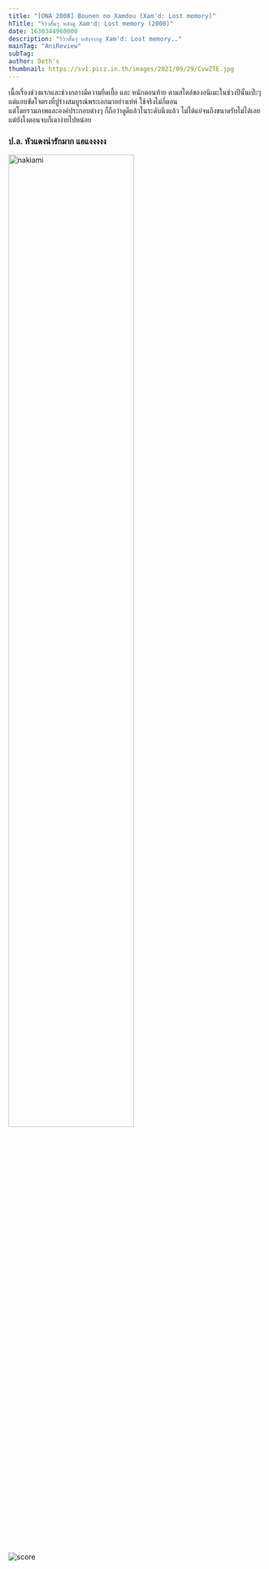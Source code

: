 ```yaml
---
title: "[ONA 2008] Bounen no Xamdou (Xam'd: Lost memory)"
hTitle: "รีวิวสั้นๆ หลังดู Xam'd: Lost memory (2008)"
date: 1630344960000
description: "รีวิวสั้นๆ หลังจากดู Xam'd: Lost memory.."
mainTag: "AniReview"
subTag: 
author: Deth's
thumbnail: https://sv1.picz.in.th/images/2021/09/29/CvwZTE.jpg
---
```

เนื้อเรื่องช่วงแรกและช่วงกลางมีความยืดเยื้อ และ หนักตอนท้าย ตามสไตล์ของอนิเมะในช่วงปีนั้นเป๊ะๆ <br />
แต่แอบขัดใจตรงที่ปูร่างสมบูรณ์พระเอกมาอย่างเท่ห์ ใช้จริงไม่กี่ตอน <br />
แต่โดยรวมภาพและองค์ประกอบต่างๆ ก็ถือว่าดูดีแล้วในระดับนึงแล้ว ไม่ได้แย่จนถึงขนาดรับไม่ได้เลย แต่ยังไงตอนจบก็เดาง่ายไปหน่อย <br />

### ป.ล. หัวแดงน่ารักมาก แอแงงงงง

<img src="https://sv1.picz.in.th/images/2021/09/29/CvwclN.jpg" alt="nakiami" style="width: 70%;">
<br /><br />

<img src="https://img.shields.io/badge/Score-6%2F10-coral?style=for-the-badge" alt="score">